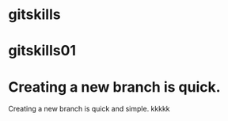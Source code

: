 # gitskills
# gitskills01
# Creating a new branch is quick.
Creating a new branch is quick and simple.
kkkkk


